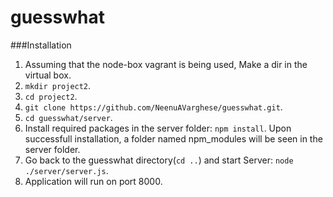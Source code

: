 # guesswhat

###Installation
1. Assuming that the node-box vagrant is being used, Make a dir in the virtual box.
2. `mkdir project2`.
3. `cd project2`.
4. `git clone https://github.com/NeenuAVarghese/guesswhat.git`.
5. `cd guesswhat/server`.
6. Install required packages in the server folder: `npm install`. Upon successfull installation, a folder named npm_modules will be seen in the server folder.
7. Go back to the guesswhat directory(`cd ..`) and start Server: `node ./server/server.js`.
8. Application will run  on port 8000.


